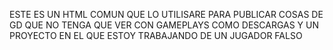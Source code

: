 ESTE ES UN HTML COMUN QUE LO UTILISARE PARA PUBLICAR COSAS DE GD QUE NO TENGA QUE VER CON GAMEPLAYS COMO DESCARGAS Y UN PROYECTO EN EL QUE ESTOY TRABAJANDO DE UN JUGADOR FALSO
